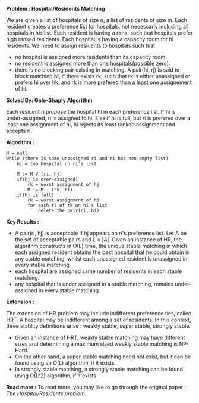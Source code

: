 **Problem : Hospital/Residents Matching**

We are given a list of hospitals of size n, a list of residents of size m. Each resident creates a preference list for hospitals, not
necessarly including all hospitals in his list. Each resident is having a rank, such that hospitals prefer high ranked residents. Each hospital
is having a capacity room for hi residents. We need to assign residents to hospitals such that
-   no hospital is assigned more residents than its capacity room
-   no resident is assigned more than one hospitals(possible zero).
-   there is no blocking pair existing in matching.
A pair(hi, rj) is said to block matching M, if there exists rk, such that rk is either unassigned or prefers hi over hk, and
rk is more prefered than a least one assignement of hi.

**Solved By: Gale-Shaply Algorithm**

Each resident ri propose the hospital hi in each preference list. If hi is under-assigned, ri is assigned to hi. Else if
hi is full, but ri is prefered over a least one assignment of hi, hi rejects its least ranked assignment and accepts ri.

**Algorithm :**

    M = null
    while (there is some unassigned ri and ri has non-empty list)
        hj = top hospital on ri's list
        
        M := M V (ri, hj)
        if(hj is over-assigned)
            rk = worst assignment of hj
            M := M - (rk, hi)
        if(hj is full)
            rk = worst assignment of hi
            for each rl of rk on hi's list
                delete the pair(rl, hi)


**Key Results :**
-   A pair(ri, hj) is acceptable if hj appears on ri's preference list. Let A be the set of acceptable pairs and
L = |A|. Given an instance of HR, the algorithm constructs in O(L) time, the unique stable matching in which each
assigned resident obtains the best hospital that he could obtain in any stable matching, whilst each unassigned
resident is unassigned in every stable matching.
-   each hospital are assigned same number of residents in each stable matching.
-   any hospital that is under assigned in a stable matching, remains under-assigned in every stable matching.

**Extension :**

The extension of HR problem may include indifferent preference ties, called HRT. A hospital may be indifferent among a set of residents.
In this context, three stablity definitions arise : weakly stable, super stable, strongly stable. 
-   Given an instance of HRT, weakly stable matching may have different sizes and determining a maximum sized weakly stable matching is NP-Hard.
-   On the other hand, a super stable matching need not exist, but it can be found using an O(L) algorithm, if it exists.
-   In strongly stable matching, a strongly stable matching can be found using O(L^2) algorithm, if it exists.

**Read more :**
To read more, you may like to go through the original paper : *The Hospital/Residents problem*.